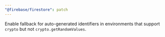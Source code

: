 ```yaml
---
"@firebase/firestore": patch
---
```


Enable fallback for auto-generated identifiers in environments that support `crypto` but not `crypto.getRandomValues`.
